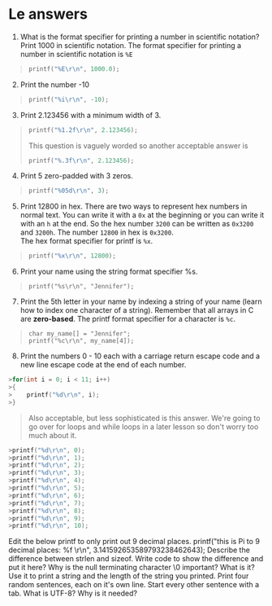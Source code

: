# Le answers

1. What is the format specifier for printing a number in scientific notation? Print 1000 in scientific notation.
The format specifier for printing a number in scientific notation is `%E`
>```c
>printf("%E\r\n", 1000.0);
>```
2. Print the number -10
>```c
>printf("%i\r\n", -10);
>```
3. Print 2.123456 with a minimum width of 3.
>```c
>printf("%1.2f\r\n", 2.123456);
>```
>This question is vaguely worded so another acceptable answer is 
>```c
>printf("%.3f\r\n", 2.123456);
>```
4. Print 5 zero-padded with 3 zeros.
>```c
>printf("%05d\r\n", 3);
>```
5. Print 12800 in hex.
There are two ways to represent hex numbers in normal text. You can write it with a `0x` at the beginning or you can write it with an `h` at the end. So the hex number `3200` can be written as `0x3200` and `3200h`. The number `12800` in hex is `0x3200`.  
The hex format specifier for printf is `%x`. 
>```c
>printf("%x\r\n", 12800); 
>```
6. Print your name using the string format specifier %s.
>```
>printf("%s\r\n", "Jennifer"); 
>```
7. Print the 5th letter in your name by indexing a string of your name (learn how to index one character of a string).
Remember that all arrays in C are **zero-based**. The printf format specifier for a character is `%c`. 
>```
>char my_name[] = "Jennifer";
>printf("%c\r\n", my_name[4]); 
>```
8. Print the numbers 0 - 10 each with a carriage return escape code and a new line escape code at the end of each number.
```c
>for(int i = 0; i < 11; i++)
>{
>    printf("%d\r\n", i);
>}
```
> Also acceptable, but less sophisticated is this answer.  We're going to go over for loops and while loops in a later lesson so don't worry too much about it.  
```c
>printf("%d\r\n", 0);
>printf("%d\r\n", 1);
>printf("%d\r\n", 2);
>printf("%d\r\n", 3);
>printf("%d\r\n", 4);
>printf("%d\r\n", 5);
>printf("%d\r\n", 6);
>printf("%d\r\n", 7);
>printf("%d\r\n", 8);
>printf("%d\r\n", 9);
>printf("%d\r\n", 10);
```

Edit the below printf to only print out 9 decimal places.
printf("this is Pi to 9 decimal places: %f \r\n", 3.141592653589793238462643);
Describe the difference between strlen and sizeof. Write code to show the difference and put it here?
Why is the null terminating character \0 important? What is it? Use it to print a string and the length of the string you printed.
Print four random sentences, each on it's own line. Start every other sentence with a tab.
What is UTF-8? Why is it needed?
